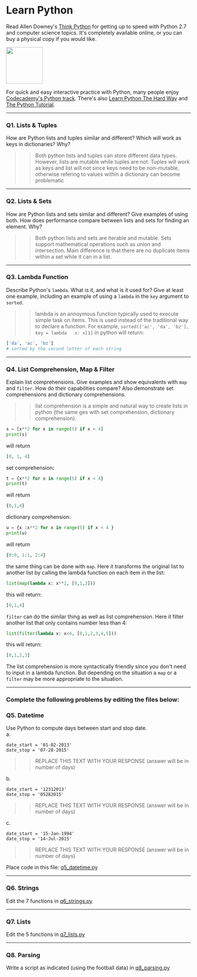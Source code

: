 # Learn Python

Read Allen Downey's [Think Python](http://www.greenteapress.com/thinkpython/) for getting up to speed with Python 2.7 and computer science topics. It's completely available online, or you can buy a physical copy if you would like.

<a href="http://www.greenteapress.com/thinkpython/"><img src="img/think_python.png" style="width: 100px;" target="_blank"></a>

For quick and easy interactive practice with Python, many people enjoy [Codecademy's Python track](http://www.codecademy.com/en/tracks/python). There's also [Learn Python The Hard Way](http://learnpythonthehardway.org/book/) and [The Python Tutorial](https://docs.python.org/2/tutorial/).

---

### Q1. Lists &amp; Tuples

How are Python lists and tuples similar and different? Which will work as keys in dictionaries? Why?

>> Both python lists and tuples can store different data types. However, lists are mutable while tuples are not. Tuples will work as keys and list will not since keys need to be non-mutable, otherwise refering to values within a dictionary can become problematic

---

### Q2. Lists &amp; Sets

How are Python lists and sets similar and different? Give examples of using both. How does performance compare between lists and sets for finding an element. Why?

>> Both python lists and sets are iterable and mutable. Sets support mathematical operations such as union and intersection. Main difference is that there are no duplicate items within a set while it can in a list. 

---

### Q3. Lambda Function

Describe Python's `lambda`. What is it, and what is it used for? Give at least one example, including an example of using a `lambda` in the `key` argument to `sorted`.

>> lambda is an annoymous function typically used to execute simple task on items. This is used instead of the traditional way to declare a function. For example, `sorted(['ac', 'da', 'bz'], key = lambda   x: x[1]` in python will return: 
   ```python
   ['da', 'ac', 'bz']
   # sorted by the second letter of each string  
   ```
---

### Q4. List Comprehension, Map &amp; Filter

Explain list comprehensions. Give examples and show equivalents with `map` and `filter`. How do their capabilities compare? Also demonstrate set comprehensions and dictionary comprehensions.

>> list comprehension is a simple and natural way to create lists in python (the same ges with set comprehension, dictionary comprehension).
   ```python
   s = [x**2 for x in range(5) if x < 4]
   print(s)
   ```
   will return  
   ```python
   [0, 1, 4]
   ```
   set comprehension:
   ```python
   t = {x**2 for x in range(5) if x < 4}
   print(t)
   ```
   will	return	
   ```python
   {0,1,4}
   ```
   dictionary comprehension:
   ```python
   u = {x :x**2 for x in range(5) if x < 4 }
   print(u)
   ```
   will return
   ```python
   {0:0, 1:1, 2:4}
   ```
   the same thing can be done with `map`. Here it transforms the original list to another list by calling the lambda function on each item in the list:
   ```python
   list(map(lambda x: x**2, [0,1,2]))
   ```
   this will return:
   ```python
   [0,1,4]
   ```	
   `filter` can do the similar thing as well as list comprehension. Here it filter another list that only contains number less than 4:
   ```python
   list(filter(lambda x: x<4, [0,1,2,3,4,5]))
   ```
   this will return:
   ```python
   [0,1,2,3]
   ```
   The list comprehension is more syntactically friendly since you don't need to input in a lambda function. But depending on the situation a `map` or a `filter` may be more appropriate to the situation.

---

### Complete the following problems by editing the files below:

### Q5. Datetime
Use Python to compute days between start and stop date.   
a.  

```
date_start = '01-02-2013'    
date_stop = '07-28-2015'
```

>> REPLACE THIS TEXT WITH YOUR RESPONSE (answer will be in number of days)

b.  
```
date_start = '12312013'  
date_stop = '05282015'  
```

>> REPLACE THIS TEXT WITH YOUR RESPONSE (answer will be in number of days)

c.  
```
date_start = '15-Jan-1994'      
date_stop = '14-Jul-2015'  
```

>> REPLACE THIS TEXT WITH YOUR RESPONSE  (answer will be in number of days)

Place code in this file: [q5_datetime.py](python/q5_datetime.py)

---

### Q6. Strings
Edit the 7 functions in [q6_strings.py](python/q6_strings.py)

---

### Q7. Lists
Edit the 5 functions in [q7_lists.py](python/q7_lists.py)

---

### Q8. Parsing
Write a script as indicated (using the football data) in [q8_parsing.py](python/q8_parsing.py)





